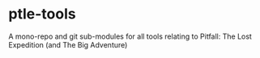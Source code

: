 # ptle-tools
A mono-repo and git sub-modules for all tools relating to Pitfall: The Lost Expedition (and The Big Adventure)
